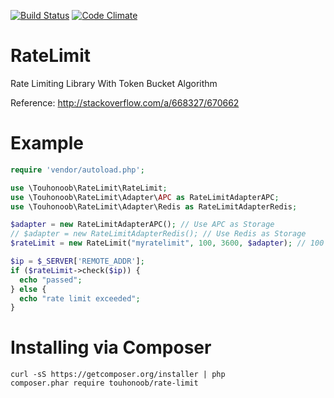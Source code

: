 [![Build Status](https://travis-ci.org/touhonoob/RateLimit.svg)](https://travis-ci.org/touhonoob/RateLimit/)
[![Code Climate](https://codeclimate.com/github/touhonoob/RateLimit/badges/gpa.svg)](https://codeclimate.com/github/touhonoob/RateLimit)
# RateLimit
Rate Limiting Library With Token Bucket Algorithm

Reference: http://stackoverflow.com/a/668327/670662
# Example
````php
require 'vendor/autoload.php';

use \Touhonoob\RateLimit\RateLimit;
use \Touhonoob\RateLimit\Adapter\APC as RateLimitAdapterAPC;
use \Touhonoob\RateLimit\Adapter\Redis as RateLimitAdapterRedis;

$adapter = new RateLimitAdapterAPC(); // Use APC as Storage
// $adapter = new RateLimitAdapterRedis(); // Use Redis as Storage
$rateLimit = new RateLimit("myratelimit", 100, 3600, $adapter); // 100 Requests / Hour

$ip = $_SERVER['REMOTE_ADDR'];
if ($rateLimit->check($ip)) {
  echo "passed";
} else {
  echo "rate limit exceeded";
}
````
# Installing via Composer
````shell
curl -sS https://getcomposer.org/installer | php
composer.phar require touhonoob/rate-limit
````
